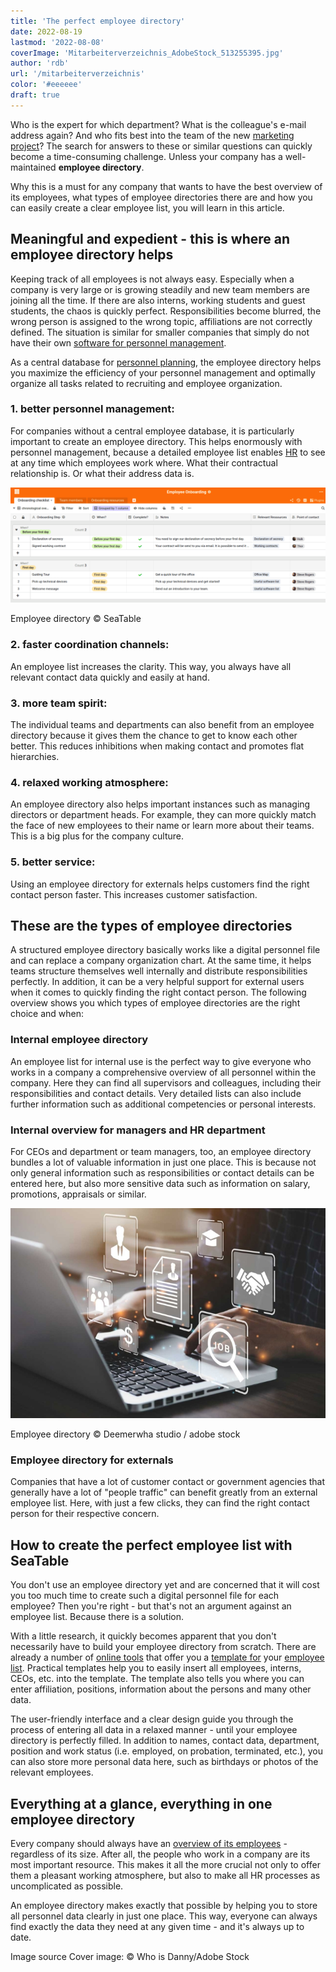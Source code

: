 ```yaml
---
title: 'The perfect employee directory'
date: 2022-08-19
lastmod: '2022-08-08'
coverImage: 'Mitarbeiterverzeichnis_AdobeStock_513255395.jpg'
author: 'rdb'
url: '/mitarbeiterverzeichnis'
color: '#eeeeee'
draft: true
---
```


Who is the expert for which department? What is the colleague's e-mail address again? And who fits best into the team of the new [marketing project](https://seatable.io/en/vorlagen-projektplanung/)? The search for answers to these or similar questions can quickly become a time-consuming challenge. Unless your company has a well-maintained **employee directory**.

Why this is a must for any company that wants to have the best overview of its employees, what types of employee directories there are and how you can easily create a clear employee list, you will learn in this article.

## Meaningful and expedient - this is where an employee directory helps

Keeping track of all employees is not always easy. Especially when a company is very large or is growing steadily and new team members are joining all the time. If there are also interns, working students and guest students, the chaos is quickly perfect. Responsibilities become blurred, the wrong person is assigned to the wrong topic, affiliations are not correctly defined. The situation is similar for smaller companies that simply do not have their own [software for personnel management](https://seatable.io/en/projekt-management-tool/).

As a central database for [personnel planning](https://seatable.io/en/personalplanung-excel-vorlage-kostenlos/), the employee directory helps you maximize the efficiency of your personnel management and optimally organize all tasks related to recruiting and employee organization.

### 1\. better personnel management:

For companies without a central employee database, it is particularly important to create an employee directory. This helps enormously with personnel management, because a detailed employee list enables [HR](https://seatable.io/en/personalwesen/) to see at any time which employees work where. What their contractual relationship is. Or what their address data is.

![](images/MItarbeiterverzeichnis-1088x399.png)

Employee directory © SeaTable

### 2\. faster coordination channels:

An employee list increases the clarity. This way, you always have all relevant contact data quickly and easily at hand.

### 3\. more team spirit:

The individual teams and departments can also benefit from an employee directory because it gives them the chance to get to know each other better. This reduces inhibitions when making contact and promotes flat hierarchies.

### 4\. relaxed working atmosphere:

An employee directory also helps important instances such as managing directors or department heads. For example, they can more quickly match the face of new employees to their name or learn more about their teams. This is a big plus for the company culture.

### 5\. better service:

Using an employee directory for externals helps customers find the right contact person faster. This increases customer satisfaction.

## These are the types of employee directories

A structured employee directory basically works like a digital personnel file and can replace a company organization chart. At the same time, it helps teams structure themselves well internally and distribute responsibilities perfectly. In addition, it can be a very helpful support for external users when it comes to quickly finding the right contact person. The following overview shows you which types of employee directories are the right choice and when:

### Internal employee directory

An employee list for internal use is the perfect way to give everyone who works in a company a comprehensive overview of all personnel within the company. Here they can find all supervisors and colleagues, including their responsibilities and contact details. Very detailed lists can also include further information such as additional competencies or personal interests.

### Internal overview for managers and HR department

For CEOs and department or team managers, too, an employee directory bundles a lot of valuable information in just one place. This is because not only general information such as responsibilities or contact details can be entered here, but also more sensitive data such as information on salary, promotions, appraisals or similar.

![Human Resources employee checks internal employee directory.](images/Mitarbeiterverzeichnis_AdobeStock_451832202-711x474.jpg)

Employee directory © Deemerwha studio / adobe stock

### Employee directory for externals

Companies that have a lot of customer contact or government agencies that generally have a lot of "people traffic" can benefit greatly from an external employee list. Here, with just a few clicks, they can find the right contact person for their respective concern.

## How to create the perfect employee list with SeaTable

You don't use an employee directory yet and are concerned that it will cost you too much time to create such a digital personnel file for each employee? Then you're right - but that's not an argument against an employee list. Because there is a solution.

With a little research, it quickly becomes apparent that you don't necessarily have to build your employee directory from scratch. There are already a number of [online tools](https://seatable.io/en/projekt-management-tool/) that offer you a [template for](https://seatable.io/en/vorlage/ijapmslssfu7r-6q6x9boq/) your [employee list](https://seatable.io/en/vorlage/ijapmslssfu7r-6q6x9boq/). Practical templates help you to easily insert all employees, interns, CEOs, etc. into the template. The template also tells you where you can enter affiliation, positions, information about the persons and many other data.

The user-friendly interface and a clear design guide you through the process of entering all data in a relaxed manner - until your employee directory is perfectly filled. In addition to names, contact data, department, position and work status (i.e. employed, on probation, terminated, etc.), you can also store more personal data here, such as birthdays or photos of the relevant employees.

## Everything at a glance, everything in one employee directory

Every company should always have an [overview of its employees](https://seatable.io/en/urlaubs-planer/) - regardless of its size. After all, the people who work in a company are its most important resource. This makes it all the more crucial not only to offer them a pleasant working atmosphere, but also to make all HR processes as uncomplicated as possible.

An employee directory makes exactly that possible by helping you to store all personnel data clearly in just one place. This way, everyone can always find exactly the data they need at any given time - and it's always up to date.

Image source Cover image: © Who is Danny/Adobe Stock
